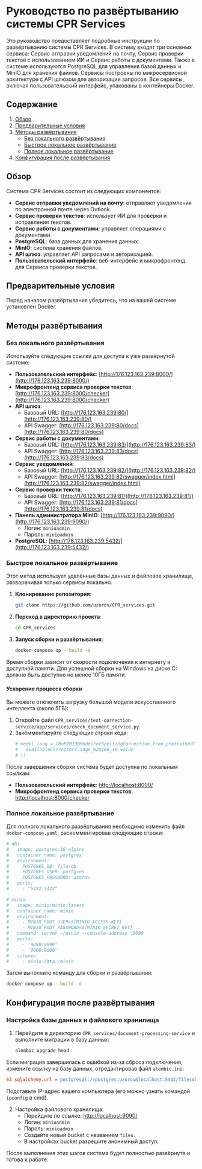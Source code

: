 
# Руководство по развёртыванию системы CPR Services

Это руководство предоставляет подробные инструкции по развёртыванию системы CPR Services. В систему входят три основных сервиса: Сервис отправки уведомлений на почту, Сервис проверки текстов с использованием ИИ и Сервис работы с документами. Также в системе используются PostgreSQL для управления базой данных и MinIO для хранения файлов. Сервисы построены по микросервисной архитектуре с API шлюзом для авторизации запросов. Все сервисы, включая пользовательский интерфейс, упакованы в контейнеры Docker.

## Содержание
1. [Обзор](#обзор)
2. [Предварительные условия](#предварительные-условия)
3. [Методы развёртывания](#методы-развёртывания)
    - [Без локального развёртывания](#без-локального-развёртывания)
    - [Быстрое локальное развёртывание](#быстрое-локальное-развёртывание)
    - [Полное локальное развёртывание](#полное-локальное-развёртывание)
4. [Конфигурация после развёртывания](#конфигурация-после-развёртывания)

## Обзор
Система CPR Services состоит из следующих компонентов:
- **Сервис отправки уведомлений на почту**: отправляет уведомления по электронной почте через Outlook.
- **Сервис проверки текстов**: использует ИИ для проверки и исправления текстов.
- **Сервис работы с документами**: управляет операциями с документами.
- **PostgreSQL**: база данных для хранения данных.
- **MinIO**: система хранения файлов.
- **API шлюз**: управляет API запросами и авторизацией.
- **Пользовательский интерфейс**: веб-интерфейс и микрофронтенд для Сервиса проверки текстов.

## Предварительные условия
Перед началом развёртывания убедитесь, что на вашей системе установлен Docker.

## Методы развёртывания

### Без локального развёртывания
Используйте следующие ссылки для доступа к уже развёрнутой системе:

- **Пользовательский интерфейс**: [http://176.123.163.239:8000/](http://176.123.163.239:8000/)
- **Микрофронтенд сервиса проверки текстов**: [http://176.123.163.239:8000/checker](http://176.123.163.239:8000/checker)
- **API шлюз**:
  - Базовый URL: [http://176.123.163.239:80/](http://176.123.163.239:80/)
  - API Swagger: [http://176.123.163.239:80/docs](http://176.123.163.239:80/docs)
- **Сервис работы с документами**:
  - Базовый URL: [http://176.123.163.239:83/](http://176.123.163.239:83/)
  - API Swagger: [http://176.123.163.239:83/docs](http://176.123.163.239:83/docs)
- **Сервис уведомлений**:
  - Базовый URL: [http://176.123.163.239:82/](http://176.123.163.239:82/)
  - API Swagger: [http://176.123.163.239:82/swagger/index.html](http://176.123.163.239:82/swagger/index.html)
- **Сервис проверки текста**:
  - Базовый URL: [http://176.123.163.239:81/](http://176.123.163.239:81/)
  - API Swagger: [http://176.123.163.239:81/docs](http://176.123.163.239:81/docs)
- **Панель администратора MinIO**: [http://176.123.163.239:9090/](http://176.123.163.239:9090/)
  - Логин: `minioadmin`
  - Пароль: `minioadmin`
- **PostgreSQL**: [http://176.123.163.239:5432/](http://176.123.163.239:5432/)

### Быстрое локальное развёртывание
Этот метод использует удалённые базы данных и файловое хранилище, разворачивая только сервисы локально.

1. **Клонирование репозитория**:
   ```bash
   git clone https://github.com/uzorov/CPR_services.git
   ```
2. **Переход в директорию проекта**:
   ```bash
   cd CPR_services
   ```
3. **Запуск сборки и развёртывания**:
   ```bash
   docker compose up --build -d
   ```

Время сборки зависит от скорости подключения к интернету и доступной памяти. Для успешной сборки на Windows на диске C: должно быть доступно не менее 10ГБ памяти.

#### Ускорение процесса сборки
Вы можете отключить загрузку большой модели искусственного интеллекта (около 5ГБ):
1. Откройте файл `CPR_services/text-correction-service/app/services/check_document_service.py`.
2. Закомментируйте следующие строки кода:
   ```python
   # model_long = (RuM2M100ModelForSpellingCorrection.from_pretrained(
   #   AvailableCorrectors.sage_m2m100_1B.value
   # ))
   ```

После завершения сборки система будет доступна по локальным ссылкам:
- **Пользовательский интерфейс**: [http://localhost:8000/](http://localhost:8000/)
- **Микрофронтенд сервиса проверки текстов**: [http://localhost:8000/checker](http://localhost:8000/checker)

### Полное локальное развёртывание
Для полного локального развёртывания необходимо изменить файл `docker-compose.yaml`, раскомментировав следующие строки:
```yaml
# db:
#   image: postgres:16-alpine
#   container_name: postgres
#   environment:
#     POSTGRES_DB: filesdb
#     POSTGRES_USER: postgres
#     POSTGRES_PASSWORD: uzorov
#   ports:
#     - "5432:5432"

# minio:
#   image: minio/minio:latest
#   container_name: minio
#   environment:
#     - MINIO_ROOT_USER=${MINIO_ACCESS_KEY}
#     - MINIO_ROOT_PASSWORD=${MINIO_SECRET_KEY}
#   command: server ~/minio --console-address :9090
#   ports:
#     - '9090:9090'
#     - '9000:9000'
#   volumes:
#     - minio-data:/minio
```

Затем выполните команду для сборки и развёртывания:
```bash
docker compose up --build -d
```

## Конфигурация после развёртывания

### Настройка базы данных и файлового хранилища
1. Перейдите в директорию `CPR_services/document-processing-service` и выполните миграции в базу данных:
   ```bash
   alembic upgrade head
   ```

Если миграция завершилась с ошибкой из-за сброса подключения, измените ссылку на базу данных, отредактировав файл `alembic.ini`:
```ini
63 sqlalchemy.url = postgresql://postgres:uzorov@localhost:5432/filesdb
```
Подставьте IP-адрес вашего компьютера (его можно узнать командой `ipconfig` в cmd).

2. Настройка файлового хранилища:
   - Перейдите по ссылке: [http://localhost:9090/](http://localhost:9090/)
   - Логин: `minioadmin`
   - Пароль: `minioadmin`
   - Создайте новый bucket с названием `files`.
   - В настройках bucket разрешите анонимный доступ.

После выполнения этих шагов система будет полностью развёрнута и готова к работе.

